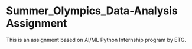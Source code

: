 # Summer_Olympics_Data-Analysis Assignment
This is an assignment based on AI/ML Python Internship program by ETG.
